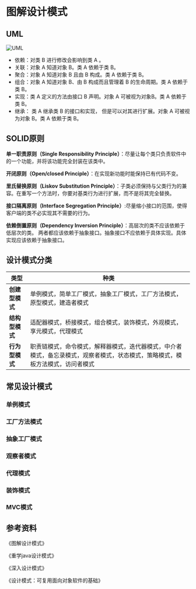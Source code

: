 # 图解设计模式

## UML

![UML](./img/UML.png)

- 依赖：对类 B 进行修改会影响到类 A 。 
- 关联：对象 A 知道对象 B。类 A 依赖于类 B。
- 聚合：对象 A 知道对象 B 且由 B 构成。类 A 依赖于类 B。 
- 组合：对象 A 知道对象 B、由 B 构成而且管理着 B 的生命周期。类 A 依赖于类 B。 
- 实现：类 A 定义的方法由接口 B 声明。对象 A 可被视为对象B。类 A 依赖于类 B。 
- 继承： 类 A 继承类 B 的接口和实现， 但是可以对其进行扩展。对象 A 可被视为对象 B。类 A 依赖于类 B。

## SOLID原则

**单一职责原则（Single Responsibility Principle）**：尽量让每个类只负责软件中的一个功能，并将该功能完全封装在该类中。

**开闭原则（Open/closed Principle）**：在实现新功能时能保持已有代码不变。

**里氏替换原则（Liskov Substitution Principle）**：子类必须保持与父类行为的兼容。在重写一个方法时，你要对基类行为进行扩展，而不是将其完全替换。

**接口隔离原则（Interface Segregation Principle）**:尽量缩小接口的范围，使得客户端的类不必实现其不需要的行为。

**依赖倒置原则（Dependency Inversion Principle）**：高层次的类不应该依赖于低层次的类。 两者都应该依赖于抽象接口。抽象接口不应依赖于具体实现。具体实现应该依赖于抽象接口。

## 设计模式分类

| **类型**       | **种类**                                                     |
| -------------- | ------------------------------------------------------------ |
| **创建型模式** | 单例模式，简单工厂模式，抽象工厂模式，工厂方法模式，原型模式，建造者模式 |
| **结构型模式** | 适配器模式，桥接模式，组合模式，装饰模式，外观模式，享元模式，代理模式 |
| **行为型模式** | 职责链模式，命令模式，解释器模式，迭代器模式，中介者模式，备忘录模式，观察者模式，状态模式，策略模式，模板方法模式，访问者模式 |

## 常见设计模式

### 单例模式

### 工厂方法模式

### 抽象工厂模式

### 观察者模式

### 代理模式

### 装饰模式 

### MVC模式

## 参考资料

《图解设计模式》

《重学java设计模式》

《深入设计模式》

《设计模式：可复用面向对象软件的基础》

